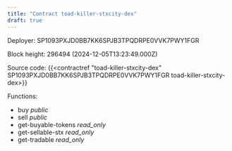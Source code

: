 ```yaml
---
title: "Contract toad-killer-stxcity-dex"
draft: true
---
```

Deployer: SP1093PXJD0BB7KK6SPJB3TPQDRPE0VVK7PWY1FGR


 



Block height: 296494 (2024-12-05T13:23:49.000Z)

Source code: {{<contractref "toad-killer-stxcity-dex" SP1093PXJD0BB7KK6SPJB3TPQDRPE0VVK7PWY1FGR toad-killer-stxcity-dex>}}

Functions:

* buy _public_
* sell _public_
* get-buyable-tokens _read_only_
* get-sellable-stx _read_only_
* get-tradable _read_only_
